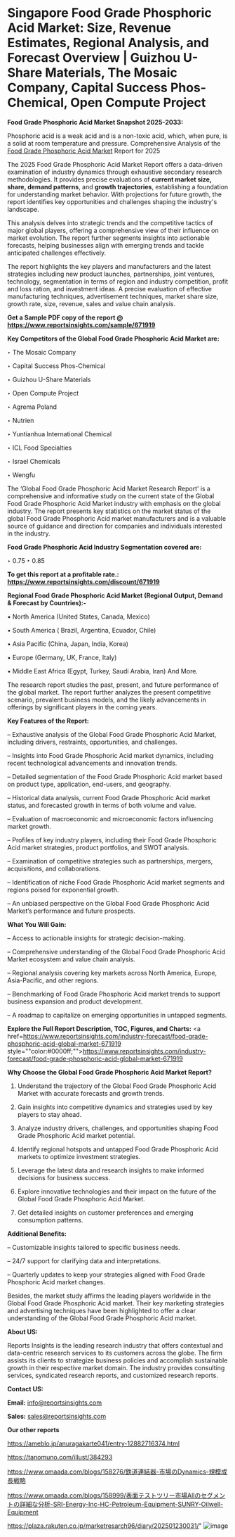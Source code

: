 # Singapore Food Grade Phosphoric Acid Market: Size, Revenue Estimates, Regional Analysis, and Forecast Overview | Guizhou U-Share Materials, The Mosaic Company, Capital Success Phos-Chemical, Open Compute Project

<strong>Food Grade Phosphoric Acid Market Snapshot 2025-2033:</strong>

Phosphoric acid is a weak acid and is a non-toxic acid, which, when pure, is a solid at room temperature and pressure. Comprehensive Analysis of the <a href=https://www.reportsinsights.com/sample/671919>Food Grade Phosphoric Acid Market</a> Report for 2025

The 2025 Food Grade Phosphoric Acid Market Report offers a data-driven examination of industry dynamics through exhaustive secondary research methodologies. It provides precise evaluations of <strong>current market size, share, demand patterns</strong>, and <strong>growth trajectories</strong>, establishing a foundation for understanding market behavior. With projections for future growth, the report identifies key opportunities and challenges shaping the industry's landscape.

This analysis delves into strategic trends and the competitive tactics of major global players, offering a comprehensive view of their influence on market evolution. The report further segments insights into actionable forecasts, helping businesses align with emerging trends and tackle anticipated challenges effectively.

The report highlights the key players and manufacturers and the latest strategies including new product launches, partnerships, joint ventures, technology, segmentation in terms of region and industry competition, profit and loss ration, and investment ideas. A precise evaluation of effective manufacturing techniques, advertisement techniques, market share size, growth rate, size, revenue, sales and value chain analysis.

<strong>Get a Sample PDF copy of the report @ <a href=https://www.reportsinsights.com/sample/671919 style=color:#0000ff;>https://www.reportsinsights.com/sample/671919</a></strong>

<strong>Key Competitors of the Global Food Grade Phosphoric Acid Market are:</strong>

‣ The Mosaic Company

‣ Capital Success Phos-Chemical

‣ Guizhou U-Share Materials

‣ Open Compute Project

‣ Agrema Poland

‣ Nutrien

‣ Yuntianhua International Chemical

‣ ICL Food Specialties

‣ Israel Chemicals

‣ Wengfu

The ‘Global Food Grade Phosphoric Acid Market Research Report’ is a comprehensive and informative study on the current state of the Global Food Grade Phosphoric Acid Market industry with emphasis on the global industry. The report presents key statistics on the market status of the global Food Grade Phosphoric Acid market manufacturers and is a valuable source of guidance and direction for companies and individuals interested in the industry.

<strong>Food Grade Phosphoric Acid Industry Segmentation covered are:</strong>

‣ 0.75
‣ 0.85

<strong>To get this report at a profitable rate.: <a href=https://www.reportsinsights.com/discount/671919 style=color:#0000ff;>https://www.reportsinsights.com/discount/671919</a></strong>

<strong>Regional Food Grade Phosphoric Acid Market (Regional Output, Demand &amp; Forecast by Countries):-</strong>

• North America (United States, Canada, Mexico)

• South America ( Brazil, Argentina, Ecuador, Chile)

• Asia Pacific (China, Japan, India, Korea)

• Europe (Germany, UK, France, Italy)

• Middle East Africa (Egypt, Turkey, Saudi Arabia, Iran) And More.

The research report studies the past, present, and future performance of the global market. The report further analyzes the present competitive scenario, prevalent business models, and the likely advancements in offerings by significant players in the coming years.

<strong>Key Features of the Report:</strong>

– Exhaustive analysis of the Global Food Grade Phosphoric Acid Market, including drivers, restraints, opportunities, and challenges.

– Insights into Food Grade Phosphoric Acid market dynamics, including recent technological advancements and innovation trends.

– Detailed segmentation of the Food Grade Phosphoric Acid market based on product type, application, end-users, and geography.

– Historical data analysis, current Food Grade Phosphoric Acid market status, and forecasted growth in terms of both volume and value.

– Evaluation of macroeconomic and microeconomic factors influencing market growth.

– Profiles of key industry players, including their Food Grade Phosphoric Acid market strategies, product portfolios, and SWOT analysis.

– Examination of competitive strategies such as partnerships, mergers, acquisitions, and collaborations.

– Identification of niche Food Grade Phosphoric Acid market segments and regions poised for exponential growth.

– An unbiased perspective on the Global Food Grade Phosphoric Acid Market’s performance and future prospects.

<strong>What You Will Gain:</strong>

– Access to actionable insights for strategic decision-making.

– Comprehensive understanding of the Global Food Grade Phosphoric Acid Market ecosystem and value chain analysis.

– Regional analysis covering key markets across North America, Europe, Asia-Pacific, and other regions.

– Benchmarking of Food Grade Phosphoric Acid market trends to support business expansion and product development.

– A roadmap to capitalize on emerging opportunities in untapped segments.

<strong>Explore the Full Report Description, TOC, Figures, and Charts:</strong>
<a href=https://www.reportsinsights.com/industry-forecast/food-grade-phosphoric-acid-global-market-671919 style=""color:#0000ff;"">https://www.reportsinsights.com/industry-forecast/food-grade-phosphoric-acid-global-market-671919</a>

<strong>Why Choose the Global Food Grade Phosphoric Acid Market Report?</strong>

1. Understand the trajectory of the Global Food Grade Phosphoric Acid Market with accurate forecasts and growth trends.

2. Gain insights into competitive dynamics and strategies used by key players to stay ahead.

3. Analyze industry drivers, challenges, and opportunities shaping Food Grade Phosphoric Acid market potential.

4. Identify regional hotspots and untapped Food Grade Phosphoric Acid markets to optimize investment strategies.

5. Leverage the latest data and research insights to make informed decisions for business success.

6. Explore innovative technologies and their impact on the future of the Global Food Grade Phosphoric Acid Market.

7. Get detailed insights on customer preferences and emerging consumption patterns.

<strong>Additional Benefits:</strong>

– Customizable insights tailored to specific business needs.

– 24/7 support for clarifying data and interpretations.

– Quarterly updates to keep your strategies aligned with Food Grade Phosphoric Acid market changes.

Besides, the market study affirms the leading players worldwide in the Global Food Grade Phosphoric Acid market. Their key marketing strategies and advertising techniques have been highlighted to offer a clear understanding of the Global Food Grade Phosphoric Acid market.

<strong><strong>About US</strong>:</strong>

Reports Insights is the leading research industry that offers contextual and data-centric research services to its customers across the globe. The firm assists its clients to strategize business policies and accomplish sustainable growth in their respective market domain. The industry provides consulting services, syndicated research reports, and customized research reports.

<strong>Contact US:</strong>

<p class=><b>Email:</b> <a href=mailto:info@reportsinsights.com>info@reportsinsights.com</a></p>
<p class=><b>Sales:</b> <a href=mailto:sales@reportsinsights.com>sales@reportsinsights.com</a></p>

<strong>Our other reports</strong>

<a href=https://ameblo.jp/anuragakarte041/entry-12882716374.html>https://ameblo.jp/anuragakarte041/entry-12882716374.html</a>

<a href=https://tanomuno.com/illust/384293>https://tanomuno.com/illust/384293</a>

<a href=https://www.omaada.com/blogs/158276/鉄道連結器-市場のDynamics-規模成長戦略>https://www.omaada.com/blogs/158276/鉄道連結器-市場のDynamics-規模成長戦略</a>

<a href=https://www.omaada.com/blogs/158999/表面テストツリー市場Allのセグメントの詳細な分析-SRI-Energy-Inc-HC-Petroleum-Equipment-SUNRY-Oilwell-Equipment>https://www.omaada.com/blogs/158999/表面テストツリー市場Allのセグメントの詳細な分析-SRI-Energy-Inc-HC-Petroleum-Equipment-SUNRY-Oilwell-Equipment</a>

<a href=https://plaza.rakuten.co.jp/marketresarch96/diary/202501230031/>https://plaza.rakuten.co.jp/marketresarch96/diary/202501230031/</a>"
![image](https://github.com/user-attachments/assets/4d2d5d81-9b46-42f0-b3a8-9d0c96c238cd)
